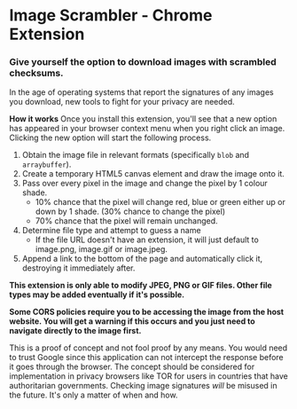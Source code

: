 # Image Scrambler - Chrome Extension
### Give yourself the option to download images with scrambled checksums.

In the age of operating systems that report the signatures of any images you download, new tools to fight for your privacy are needed.

**How it works** Once you install this extension, you'll see that a new option has appeared in your browser context menu when you right click an image. Clicking the new option will start the following process.

1. Obtain the image file in relevant formats (specifically `blob` and `arraybuffer`).
2. Create a temporary HTML5 canvas element and draw the image onto it.
3. Pass over every pixel in the image and change the pixel by 1 colour shade.
   - 10% chance that the pixel will change red, blue or green either up or down by 1 shade. (30% chance to change the pixel)
   - 70% chance that the pixel will remain unchanged.
4. Determine file type and attempt to guess a name 
   - If the file URL doesn't have an extension, it will just default to image.png, image.gif or image.jpeg.
5. Append a link to the bottom of the page and automatically click it, destroying it immediately after.

**This extension is only able to modify JPEG, PNG or GIF files. Other file types may be added eventually if it's possible.**

**Some CORS policies require you to be accessing the image from the host website. You will get a warning if this occurs and you just need to navigate directly to the image first.**

This is a proof of concept and not fool proof by any means. You would need to trust Google since this application can not intercept the response before it goes through the browser. The concept should be considered for implementation in privacy browsers like TOR for users in countries that have authoritarian governments. Checking image signatures *will* be misused in the future. It's only a matter of when and how.